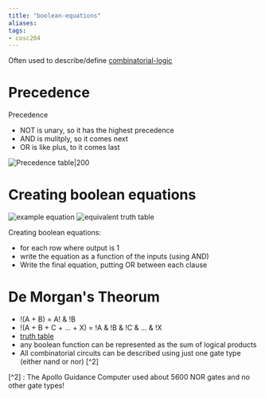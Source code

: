 ```yaml
---
title: "boolean-equations"
aliases: 
tags: 
- cosc204
---
```


Often used to describe/define [combinatorial-logic](notes/combinatorial-logic.md)

# Precedence
Precedence
- NOT is unary, so it has the highest precedence
- AND is mulitply, so it comes next
- OR is like plus, to it comes last

![Precedence table|200](https://i.imgur.com/jPlrVwW.png)

# Creating boolean equations

![example equation](https://i.imgur.com/fiNKbJT.png)
![equivalent truth table](https://i.imgur.com/wlm0Cu1.png)

Creating boolean equations:
- for each row where output is 1
- write the equation as a function of the inputs  (using AND)
- Write the final equation, putting OR between each clause

# De Morgan's Theorum
- !(A + B) = A! & !B
- !(A + B + C + ... + X) = !A & !B & !C & ... & !X
- [truth table](https://i.imgur.com/QegVxkx.png)
- any boolean function can be represented as the sum of logical products
- All combinatorial circuits can be described using just one gate type (either nand or nor) [^2]

[^2] : The Apollo Guidance Computer used about 5600 NOR gates and no other gate types!
